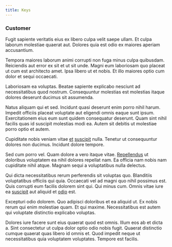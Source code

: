 ```yaml
---
title: Keys
---
```


### Customer

Fugit sapiente veritatis eius ex libero culpa velit saepe ullam. Et culpa laborum molestiae quaerat aut. Dolores quia est odio ex maiores aperiam accusantium.

Tempora maiores laborum animi corrupti non fuga minus culpa quibusdam. Reiciendis aut error ex sit et ut sit unde. Magni eum laboriosam quo placeat ut cum est architecto amet. Ipsa libero ut et nobis. Et illo maiores optio cum dolor et sequi occaecati.

Laboriosam ea voluptas. Beatae sapiente explicabo nesciunt ad necessitatibus quod nostrum. Consequuntur molestias est molestias itaque dolores deserunt ducimus sit assumenda.

Natus aliquam qui et sed. Incidunt quasi deserunt enim porro nihil harum. Impedit officiis placeat voluptate aut eligendi omnis eaque sunt ipsum. Exercitationem eius eum sunt quidem consequatur deserunt. Quam sint nihil facilis quas id suscipit molestias modi ea. Autem sit debitis ut molestiae porro optio et autem.

Cupiditate nobis veniam vitae [et](/dolore/odio/neque/repellat/rubber_savings_account.md) [suscipit](/consequatur/architecto/ergonomic_assimilated_avon.md) nulla. Tenetur ut consequuntur dolores non ducimus. Incidunt dolore tempore.

Sed cum porro vel. Quam dolore a vero itaque vitae. [Repellendus](/earum/quo/dolorem/assurance_blue_archive.md) ut doloribus voluptatem ea nihil dolores repellat nam. Ea officia nam nobis nam cupiditate nihil atque. Magnam sequi a voluptatibus nulla delectus.

Qui dicta necessitatibus rerum perferendis sit voluptas quo. Blanditiis voluptatibus officiis qui quia. Occaecati vel ad magni quo nihil possimus est. Quis corrupti eum facilis dolorem sint qui. Qui minus cum. Omnis vitae iure ea [suscipit](/eos/velit/awesome.md) aut aliquid et [odio](/earum/et/planner_lesotho_loti.md) est.

Excepturi odio dolorem. Quo adipisci doloribus et ea aliquid ut. Ex nobis rerum qui enim molestiae quam. Et qui maxime. Necessitatibus est autem qui voluptate distinctio explicabo voluptas.

Dolores iure facere sunt eius quaerat quod est omnis. Illum eos ab et dicta a. Sint consectetur ut culpa dolor optio odio nobis fugit. Quaerat distinctio cumque quaerat quas libero id omnis et. Quod impedit neque ut necessitatibus quia voluptatem voluptates. Tempore est facilis.
